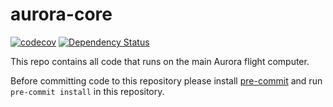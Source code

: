 # aurora-core

[![codecov](https://codecov.io/gh/aris-space/aurora-core/branch/main/graph/badge.svg?token=GML428JLHJ)](https://codecov.io/gh/aris-space/aurora-core)
[![Dependency Status](https://deps.rs/repo/github/aris-space/aurora-core/status.svg)](https://deps.rs/repo/github/aris-space/aurora-core)

This repo contains all code that runs on the main Aurora flight computer.

Before committing code to this repository please install [pre-commit](https://pre-commit.com/) and run `pre-commit install` in this repository.
